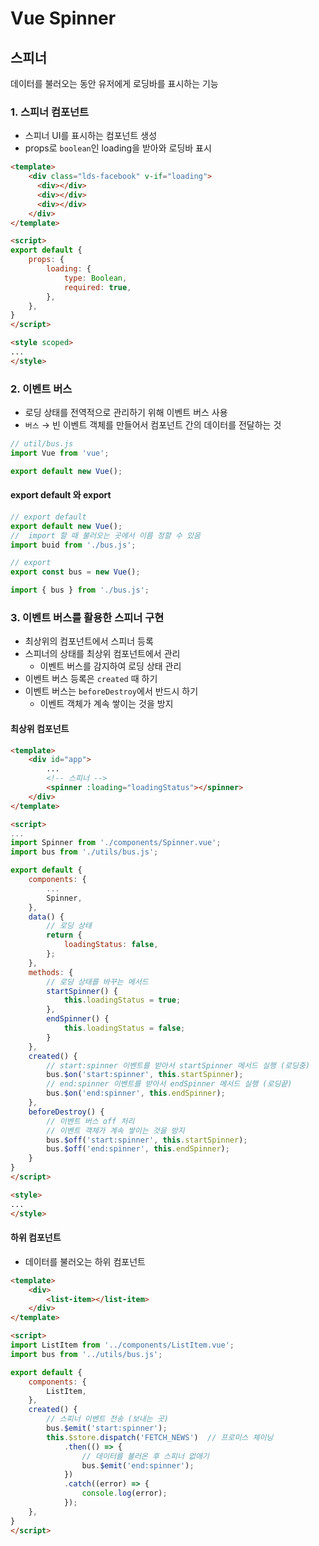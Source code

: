 # Vue Spinner

## 스피너
데이터를 불러오는 동안 유저에게 로딩바를 표시하는 기능

### 1. 스피너 컴포넌트
- 스피너 UI를 표시하는 컴포넌트 생성
- props로 `boolean`인 loading을 받아와 로딩바 표시

```html
<template>
    <div class="lds-facebook" v-if="loading">
      <div></div>
      <div></div>
      <div></div>
    </div>
</template>

<script>
export default {
    props: {
        loading: {
            type: Boolean,
            required: true,
        },
    },
}
</script>

<style scoped>
...
</style>
```

### 2. 이벤트 버스
- 로딩 상태를 전역적으로 관리하기 위해 이벤트 버스 사용
- `버스` → 빈 이벤트 객체를 만들어서 컴포넌트 간의 데이터를 전달하는 것

```js
// util/bus.js
import Vue from 'vue';

export default new Vue();
```

#### export default 와 export
```js
// export default
export default new Vue();
//  import 할 때 불러오는 곳에서 이름 정할 수 있음
import buid from './bus.js';
```
```js
// export
export const bus = new Vue();

import { bus } from './bus.js';
```

### 3. 이벤트 버스를 활용한 스피너 구현
- 최상위의 컴포넌트에서 스피너 등록
- 스피너의 상태를 최상위 컴포넌트에서 관리
    - 이벤트 버스를 감지하여 로딩 상태 관리
- 이벤트 버스 등록은 `created` 때 하기
- 이벤트 버스는 `beforeDestroy`에서 반드시 하기
    - 이벤트 객체가 계속 쌓이는 것을 방지

#### 최상위 컴포넌트
```html
<template>
    <div id="app">
        ...
        <!-- 스피너 -->
        <spinner :loading="loadingStatus"></spinner>
    </div>
</template>

<script>
...
import Spinner from './components/Spinner.vue';
import bus from './utils/bus.js';

export default {
    components: {
        ...
        Spinner,
    },
    data() {
        // 로딩 상태
        return {
            loadingStatus: false,
        };
    },
    methods: {
        // 로딩 상태를 바꾸는 메서드
        startSpinner() {
            this.loadingStatus = true;
        },
        endSpinner() {
            this.loadingStatus = false;
        }
    },
    created() {
        // start:spinner 이벤트를 받아서 startSpinner 메서드 실행 (로딩중)
        bus.$on('start:spinner', this.startSpinner);
        // end:spinner 이벤트를 받아서 endSpinner 메서드 실행 (로딩끝)
        bus.$on('end:spinner', this.endSpinner);
    },
    beforeDestroy() {
        // 이벤트 버스 off 처리
        // 이벤트 객체가 계속 쌓이는 것을 방지
        bus.$off('start:spinner', this.startSpinner);
        bus.$off('end:spinner', this.endSpinner);
    }
}
</script>

<style>
...
</style>
```

#### 하위 컴포넌트
- 데이터를 불러오는 하위 컴포넌트

```html
<template>
    <div>
        <list-item></list-item>
    </div>
</template>

<script>
import ListItem from '../components/ListItem.vue';
import bus from '../utils/bus.js';

export default {
    components: {
        ListItem,
    },
    created() {
        // 스피너 이벤트 전송 (보내는 곳)
        bus.$emit('start:spinner');
        this.$store.dispatch('FETCH_NEWS')  // 프로미스 체이닝
            .then(() => {
                // 데이터를 불러온 후 스피너 없애기
                bus.$emit('end:spinner');
            })
            .catch((error) => {
                console.log(error);
            });
    },
}
</script>
```
